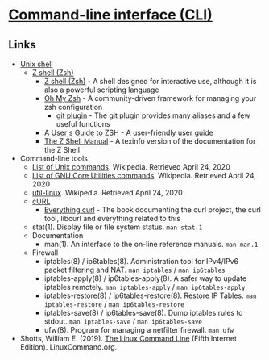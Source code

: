 # [Command-line interface (CLI)](https://en.wikipedia.org/wiki/Command-line_interface)

## Links

- [Unix shell](https://en.wikipedia.org/wiki/Unix_shell)
  - [Z shell (Zsh)](https://en.wikipedia.org/wiki/Z_shell)
    - [Z shell (Zsh)](https://www.zsh.org/) - A shell designed for interactive use, although it is also a powerful scripting language
    - [Oh My Zsh](https://github.com/ohmyzsh/ohmyzsh) - A community-driven framework for managing your zsh configuration
      - [git plugin](https://github.com/ohmyzsh/ohmyzsh/tree/master/plugins/git) - The git plugin provides many aliases and a few useful functions
    - [A User's Guide to ZSH](http://zsh.sourceforge.net/Guide/) - A user-friendly user guide
    - [The Z Shell Manual](http://zsh.sourceforge.net/Doc/) - A texinfo version of the documentation for the Z Shell
- Command-line tools
  - [List of Unix commands](https://en.wikipedia.org/wiki/List_of_Unix_commands). Wikipedia. Retrieved April 24, 2020
  - [List of GNU Core Utilities commands](https://en.wikipedia.org/wiki/List_of_GNU_Core_Utilities_commands). Wikipedia. Retrieved April 24, 2020
  - [util-linux](https://en.wikipedia.org/wiki/Util-linux). Wikipedia. Retrieved April 24, 2020
  - [cURL](https://en.wikipedia.org/wiki/CURL)
    - [Everything curl](https://curl.haxx.se/book.html) - The book documenting the curl project, the curl tool, libcurl and everything related to this
  - stat(1). Display file or file system status. `man stat.1`
  - Documentation
    - man(1). An interface to the on-line reference manuals. `man man.1`
  - Firewall
    - iptables(8) / ip6tables(8). Administration tool for IPv4/IPv6 packet filtering and NAT. `man iptables` / `man ip6tables`
    - iptables-apply(8) / ip6tables-apply(8). A safer way to update iptables remotely. `man iptables-apply` / `man ip6tables-apply`
    - iptables-restore(8) / ip6tables-restore(8). Restore IP Tables. `man iptables-restore` / `man ip6tables-restore`
    - iptables-save(8) / ip6tables-save(8). Dump iptables rules to stdout. `man iptables-save` / `man ip6tables-save`
    - ufw(8). Program for managing a netfilter firewall. `man ufw`
- Shotts, William E. (2019). [The Linux Command Line](http://linuxcommand.org/tlcl.php) (Fifth Internet Edition). LinuxCommand.org.
